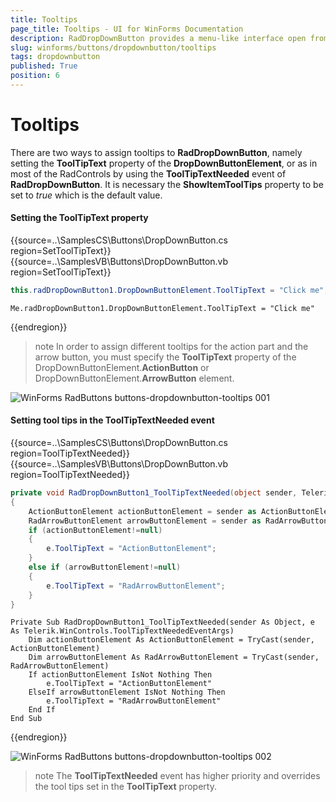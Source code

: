 ```yaml
---
title: Tooltips
page_title: Tooltips - UI for WinForms Documentation
description: RadDropDownButton provides a menu-like interface open from a button. Each of the items of RadDropDownButton can be set to perform an action when clicked.
slug: winforms/buttons/dropdownbutton/tooltips
tags: dropdownbutton
published: True
position: 6 
---
```


# Tooltips

There are two ways to assign tooltips to __RadDropDownButton__, namely setting the __ToolTipText__ property of the __DropDownButtonElement__, or as in most of the RadControls by using the __ToolTipTextNeeded__ event of __RadDropDownButton__. It is necessary the __ShowItemToolTips__ property to be set to *true* which is the default value.

#### Setting the ToolTipText property

{{source=..\SamplesCS\Buttons\DropDownButton.cs region=SetToolTipText}} 
{{source=..\SamplesVB\Buttons\DropDownButton.vb region=SetToolTipText}}

````C#
this.radDropDownButton1.DropDownButtonElement.ToolTipText = "Click me";

````
````VB.NET
Me.radDropDownButton1.DropDownButtonElement.ToolTipText = "Click me"

````

{{endregion}} 

>note In order to assign different tooltips for the action part and the arrow button, you must specify the __ToolTipText__ property of the DropDownButtonElement.__ActionButton__ or DropDownButtonElement.__ArrowButton__ element.

![WinForms RadButtons buttons-dropdownbutton-tooltips 001](images/buttons-dropdownbutton-tooltips001.gif)

#### Setting tool tips in the ToolTipTextNeeded event

{{source=..\SamplesCS\Buttons\DropDownButton.cs region=ToolTipTextNeeded}} 
{{source=..\SamplesVB\Buttons\DropDownButton.vb region=ToolTipTextNeeded}}

````C#
private void RadDropDownButton1_ToolTipTextNeeded(object sender, Telerik.WinControls.ToolTipTextNeededEventArgs e)
{
    ActionButtonElement actionButtonElement = sender as ActionButtonElement;
    RadArrowButtonElement arrowButtonElement = sender as RadArrowButtonElement;
    if (actionButtonElement!=null)
    {
        e.ToolTipText = "ActionButtonElement";
    }
    else if (arrowButtonElement!=null)
    {
        e.ToolTipText = "RadArrowButtonElement";
    }
}

````
````VB.NET
Private Sub RadDropDownButton1_ToolTipTextNeeded(sender As Object, e As Telerik.WinControls.ToolTipTextNeededEventArgs)
    Dim actionButtonElement As ActionButtonElement = TryCast(sender, ActionButtonElement)
    Dim arrowButtonElement As RadArrowButtonElement = TryCast(sender, RadArrowButtonElement)
    If actionButtonElement IsNot Nothing Then
        e.ToolTipText = "ActionButtonElement"
    ElseIf arrowButtonElement IsNot Nothing Then
        e.ToolTipText = "RadArrowButtonElement"
    End If
End Sub

````

{{endregion}} 

![WinForms RadButtons buttons-dropdownbutton-tooltips 002](images/buttons-dropdownbutton-tooltips002.gif)

>note The __ToolTipTextNeeded__ event has higher priority and overrides the tool tips set in  the __ToolTipText__ property.


